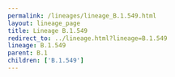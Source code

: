 ```yaml
---
permalink: /lineages/lineage_B.1.549.html
layout: lineage_page
title: Lineage B.1.549
redirect_to: ../lineage.html?lineage=B.1.549
lineage: B.1.549
parent: B.1
children: ['B.1.549']
---
```

